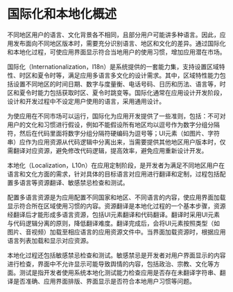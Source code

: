 # 国际化和本地化概述

不同地区用户的语言、文化背景各不相同，且部分用户可能讲多种语言。因此，应用发布面向不同地区版本时，需要充分识别语言、地区和文化的差异。通过国际化和本地化过程，可使应用界面显示符合当地用户的使用习惯，增加应用潜在市场。

国际化（Internationalization，I18n）是系统提供的一套能力集，支持设置区域特性、时区和夏令时等，满足应用多语言多文化的设计需求。其中，区域特性能力包括设置不同地区的时间日期、数字与度量衡、电话号码、日历和历法、语言等，时区和夏令时能力包括获取时区、夏令时跳变等。国际化通常在应用设计开发阶段，设计和开发过程中不设定用户使用的语言，采用通用设计。

为使应用在不同市场可以运行，国际化为应用开发提供了一些准则，包括：不可对用户的文化和习惯进行假设，例如不能假设所有地区均以逗号作为数字分组分隔符，然后在代码里面将数字分组分隔符硬编码为逗号等；UI元素（如图片、字符串）应作为应用资源从代码逻辑中分离出来，当需要提供其他地区用户版本时，仅需翻译对应资源，避免修改代码逻辑，提高效率，避免应用重新设计开发。

本地化（Localization，L10n）在应用定制阶段，是开发者为满足不同地区用户在语言和文化方面的需求，针对具体的目标语言对应用进行翻译和定制，过程包括配置多语言等资源翻译、敏感禁忌检查和测试。

配置多语言资源是为应用配置不同国家和地区、不同语言的内容，使应用界面加载显示符合所在区域使用习惯的内容。资源翻译是本地化过程的一个基本步骤，资源经翻译后才能形成多语言资源，包括UI元素翻译和代码翻译。翻译时采用UI元素与代码逻辑分离的原则，降低翻译难度。翻译完成后，会将UI元素按照类型（如图片、音视频）加载至相应语言的应用资源文件中。当界面加载资源时，根据应用语言列表加载和显示对应资源。

本地化过程还包括敏感禁忌检查和测试。敏感禁忌是开发者对用户界面显示的内容进行检查，界面中不允许显示可能导致舆情的内容，包括政治、宗教、文化等方面。测试是指开发者使用系统本地化测试能力检查应用是否存在未翻译字符串、翻译是否准确、应用界面排版、界面显示是否符合本地用户习惯等问题。
